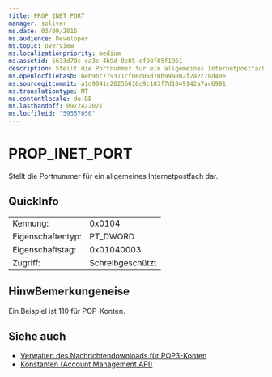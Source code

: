 ```yaml
---
title: PROP_INET_PORT
manager: soliver
ms.date: 03/09/2015
ms.audience: Developer
ms.topic: overview
ms.localizationpriority: medium
ms.assetid: 5633d70c-ca3e-4b9d-8e85-ef98f85f1961
description: Stellt die Portnummer für ein allgemeines Internetpostfach dar.
ms.openlocfilehash: beb9bc779371cf0ec05d70b99a0b2f2a2c78d40e
ms.sourcegitcommit: a1d9041c20256616c9c183f7d1049142a7ac6991
ms.translationtype: MT
ms.contentlocale: de-DE
ms.lasthandoff: 09/24/2021
ms.locfileid: "59557050"
---
```

# <a name="prop_inet_port"></a>PROP_INET_PORT

Stellt die Portnummer für ein allgemeines Internetpostfach dar.
  
## <a name="quick-info"></a>QuickInfo

|||
|:-----|:-----|
|Kennung:  <br/> |0x0104  <br/> |
|Eigenschaftentyp:  <br/> |PT_DWORD  <br/> |
|Eigenschaftstag:  <br/> |0x01040003  <br/> |
|Zugriff:  <br/> |Schreibgeschützt  <br/> |
   
## <a name="remarks"></a>HinwBemerkungeneise

Ein Beispiel ist 110 für POP-Konten.
  
## <a name="see-also"></a>Siehe auch

- [Verwalten des Nachrichtendownloads für POP3-Konten](managing-message-downloads-for-pop3-accounts.md) 
- [Konstanten (Account Management API)](constants-account-management-api.md)

